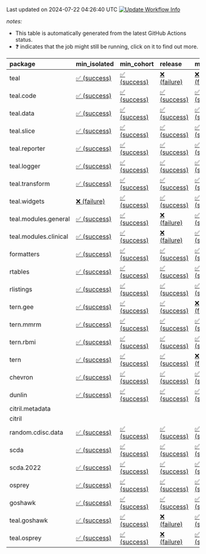 Last updated on 2024-07-22 04:26:40 UTC [![Update Workflow
Info](https://github.com/averissimo/verdepcheck-status/actions/workflows/update.yaml/badge.svg)](https://github.com/averissimo/verdepcheck-status/actions/workflows/update.yaml)

*notes:*

-   This table is automatically generated from the latest GitHub Actions
    status.
-   ❓ indicates that the job might still be running, click on it to
    find out more.

<table>
<colgroup>
<col style="width: 4%" />
<col style="width: 23%" />
<col style="width: 23%" />
<col style="width: 23%" />
<col style="width: 23%" />
</colgroup>
<thead>
<tr class="header">
<th style="text-align: left;">package</th>
<th style="text-align: left;">min_isolated</th>
<th style="text-align: left;">min_cohort</th>
<th style="text-align: left;">release</th>
<th style="text-align: left;">max</th>
</tr>
</thead>
<tbody>
<tr class="odd">
<td style="text-align: left;">teal</td>
<td
style="text-align: left;"><a href="https://github.com/insightsengineering/teal/actions/runs/10025390682/job/27708506477">✅
(success)</a></td>
<td
style="text-align: left;"><a href="https://github.com/insightsengineering/teal/actions/runs/10025390682/job/27708506265">✅
(success)</a></td>
<td
style="text-align: left;"><a href="https://github.com/insightsengineering/teal/actions/runs/10025390682/job/27708506561">❌
(failure)</a></td>
<td
style="text-align: left;"><a href="https://github.com/insightsengineering/teal/actions/runs/10025390682/job/27708506361">❌
(failure)</a></td>
</tr>
<tr class="even">
<td style="text-align: left;">teal.code</td>
<td
style="text-align: left;"><a href="https://github.com/insightsengineering/teal.code/actions/runs/10025391256/job/27708507454">✅
(success)</a></td>
<td
style="text-align: left;"><a href="https://github.com/insightsengineering/teal.code/actions/runs/10025391256/job/27708507541">✅
(success)</a></td>
<td
style="text-align: left;"><a href="https://github.com/insightsengineering/teal.code/actions/runs/10025391256/job/27708507360">✅
(success)</a></td>
<td
style="text-align: left;"><a href="https://github.com/insightsengineering/teal.code/actions/runs/10025391256/job/27708507623">✅
(success)</a></td>
</tr>
<tr class="odd">
<td style="text-align: left;">teal.data</td>
<td
style="text-align: left;"><a href="https://github.com/insightsengineering/teal.data/actions/runs/10025393579/job/27708512287">✅
(success)</a></td>
<td
style="text-align: left;"><a href="https://github.com/insightsengineering/teal.data/actions/runs/10025393579/job/27708512142">✅
(success)</a></td>
<td
style="text-align: left;"><a href="https://github.com/insightsengineering/teal.data/actions/runs/10025393579/job/27708512372">✅
(success)</a></td>
<td
style="text-align: left;"><a href="https://github.com/insightsengineering/teal.data/actions/runs/10025393579/job/27708512212">✅
(success)</a></td>
</tr>
<tr class="even">
<td style="text-align: left;">teal.slice</td>
<td
style="text-align: left;"><a href="https://github.com/insightsengineering/teal.slice/actions/runs/10025399246/job/27708523525">✅
(success)</a></td>
<td
style="text-align: left;"><a href="https://github.com/insightsengineering/teal.slice/actions/runs/10025399246/job/27708523345">✅
(success)</a></td>
<td
style="text-align: left;"><a href="https://github.com/insightsengineering/teal.slice/actions/runs/10025399246/job/27708523629">✅
(success)</a></td>
<td
style="text-align: left;"><a href="https://github.com/insightsengineering/teal.slice/actions/runs/10025399246/job/27708523448">✅
(success)</a></td>
</tr>
<tr class="odd">
<td style="text-align: left;">teal.reporter</td>
<td
style="text-align: left;"><a href="https://github.com/insightsengineering/teal.reporter/actions/runs/10025395317/job/27708516021">✅
(success)</a></td>
<td
style="text-align: left;"><a href="https://github.com/insightsengineering/teal.reporter/actions/runs/10025395317/job/27708515866">✅
(success)</a></td>
<td
style="text-align: left;"><a href="https://github.com/insightsengineering/teal.reporter/actions/runs/10025395317/job/27708516103">✅
(success)</a></td>
<td
style="text-align: left;"><a href="https://github.com/insightsengineering/teal.reporter/actions/runs/10025395317/job/27708515946">✅
(success)</a></td>
</tr>
<tr class="even">
<td style="text-align: left;">teal.logger</td>
<td
style="text-align: left;"><a href="https://github.com/insightsengineering/teal.logger/actions/runs/10025391004/job/27708507047">✅
(success)</a></td>
<td
style="text-align: left;"><a href="https://github.com/insightsengineering/teal.logger/actions/runs/10025391004/job/27708506856">✅
(success)</a></td>
<td
style="text-align: left;"><a href="https://github.com/insightsengineering/teal.logger/actions/runs/10025391004/job/27708507155">✅
(success)</a></td>
<td
style="text-align: left;"><a href="https://github.com/insightsengineering/teal.logger/actions/runs/10025391004/job/27708506957">✅
(success)</a></td>
</tr>
<tr class="odd">
<td style="text-align: left;">teal.transform</td>
<td
style="text-align: left;"><a href="https://github.com/insightsengineering/teal.transform/actions/runs/10025396069/job/27708517148">✅
(success)</a></td>
<td
style="text-align: left;"><a href="https://github.com/insightsengineering/teal.transform/actions/runs/10025396069/job/27708516996">✅
(success)</a></td>
<td
style="text-align: left;"><a href="https://github.com/insightsengineering/teal.transform/actions/runs/10025396069/job/27708517234">✅
(success)</a></td>
<td
style="text-align: left;"><a href="https://github.com/insightsengineering/teal.transform/actions/runs/10025396069/job/27708517086">✅
(success)</a></td>
</tr>
<tr class="even">
<td style="text-align: left;">teal.widgets</td>
<td
style="text-align: left;"><a href="https://github.com/insightsengineering/teal.widgets/actions/runs/10025408511/job/27708542710">❌
(failure)</a></td>
<td
style="text-align: left;"><a href="https://github.com/insightsengineering/teal.widgets/actions/runs/10025408511/job/27708542587">✅
(success)</a></td>
<td
style="text-align: left;"><a href="https://github.com/insightsengineering/teal.widgets/actions/runs/10025408511/job/27708542759">✅
(success)</a></td>
<td
style="text-align: left;"><a href="https://github.com/insightsengineering/teal.widgets/actions/runs/10025408511/job/27708542645">✅
(success)</a></td>
</tr>
<tr class="odd">
<td style="text-align: left;">teal.modules.general</td>
<td
style="text-align: left;"><a href="https://github.com/insightsengineering/teal.modules.general/actions/runs/10025390756/job/27708506522">✅
(success)</a></td>
<td
style="text-align: left;"><a href="https://github.com/insightsengineering/teal.modules.general/actions/runs/10025390756/job/27708506452">✅
(success)</a></td>
<td
style="text-align: left;"><a href="https://github.com/insightsengineering/teal.modules.general/actions/runs/10025390756/job/27708506601">❌
(failure)</a></td>
<td
style="text-align: left;"><a href="https://github.com/insightsengineering/teal.modules.general/actions/runs/10025390756/job/27708506346">✅
(success)</a></td>
</tr>
<tr class="even">
<td style="text-align: left;">teal.modules.clinical</td>
<td
style="text-align: left;"><a href="https://github.com/insightsengineering/teal.modules.clinical/actions/runs/10025403871/job/27708533414">✅
(success)</a></td>
<td
style="text-align: left;"><a href="https://github.com/insightsengineering/teal.modules.clinical/actions/runs/10025403871/job/27708533216">✅
(success)</a></td>
<td
style="text-align: left;"><a href="https://github.com/insightsengineering/teal.modules.clinical/actions/runs/10025403871/job/27708533520">❌
(failure)</a></td>
<td
style="text-align: left;"><a href="https://github.com/insightsengineering/teal.modules.clinical/actions/runs/10025403871/job/27708533302">✅
(success)</a></td>
</tr>
<tr class="odd">
<td style="text-align: left;">formatters</td>
<td
style="text-align: left;"><a href="https://github.com/insightsengineering/formatters/actions/runs/10025400684/job/27708526763">✅
(success)</a></td>
<td
style="text-align: left;"><a href="https://github.com/insightsengineering/formatters/actions/runs/10025400684/job/27708526835">✅
(success)</a></td>
<td
style="text-align: left;"><a href="https://github.com/insightsengineering/formatters/actions/runs/10025400684/job/27708526912">✅
(success)</a></td>
<td
style="text-align: left;"><a href="https://github.com/insightsengineering/formatters/actions/runs/10025400684/job/27708526695">✅
(success)</a></td>
</tr>
<tr class="even">
<td style="text-align: left;">rtables</td>
<td
style="text-align: left;"><a href="https://github.com/insightsengineering/rtables/actions/runs/10025390667/job/27708506392">✅
(success)</a></td>
<td
style="text-align: left;"><a href="https://github.com/insightsengineering/rtables/actions/runs/10025390667/job/27708506312">✅
(success)</a></td>
<td
style="text-align: left;"><a href="https://github.com/insightsengineering/rtables/actions/runs/10025390667/job/27708506468">✅
(success)</a></td>
<td
style="text-align: left;"><a href="https://github.com/insightsengineering/rtables/actions/runs/10025390667/job/27708506251">✅
(success)</a></td>
</tr>
<tr class="odd">
<td style="text-align: left;">rlistings</td>
<td
style="text-align: left;"><a href="https://github.com/insightsengineering/rlistings/actions/runs/10025393953/job/27708512736">✅
(success)</a></td>
<td
style="text-align: left;"><a href="https://github.com/insightsengineering/rlistings/actions/runs/10025393953/job/27708512933">✅
(success)</a></td>
<td
style="text-align: left;"><a href="https://github.com/insightsengineering/rlistings/actions/runs/10025393953/job/27708512862">✅
(success)</a></td>
<td
style="text-align: left;"><a href="https://github.com/insightsengineering/rlistings/actions/runs/10025393953/job/27708512803">✅
(success)</a></td>
</tr>
<tr class="even">
<td style="text-align: left;">tern.gee</td>
<td
style="text-align: left;"><a href="https://github.com/insightsengineering/tern.gee/actions/runs/10025401524/job/27708528296">✅
(success)</a></td>
<td
style="text-align: left;"><a href="https://github.com/insightsengineering/tern.gee/actions/runs/10025401524/job/27708528084">✅
(success)</a></td>
<td
style="text-align: left;"><a href="https://github.com/insightsengineering/tern.gee/actions/runs/10025401524/job/27708528374">✅
(success)</a></td>
<td
style="text-align: left;"><a href="https://github.com/insightsengineering/tern.gee/actions/runs/10025401524/job/27708528172">❌
(failure)</a></td>
</tr>
<tr class="odd">
<td style="text-align: left;">tern.mmrm</td>
<td
style="text-align: left;"><a href="https://github.com/insightsengineering/tern.mmrm/actions/runs/10025407380/job/27708539949">✅
(success)</a></td>
<td
style="text-align: left;"><a href="https://github.com/insightsengineering/tern.mmrm/actions/runs/10025407380/job/27708539835">✅
(success)</a></td>
<td
style="text-align: left;"><a href="https://github.com/insightsengineering/tern.mmrm/actions/runs/10025407380/job/27708539991">✅
(success)</a></td>
<td
style="text-align: left;"><a href="https://github.com/insightsengineering/tern.mmrm/actions/runs/10025407380/job/27708539901">✅
(success)</a></td>
</tr>
<tr class="even">
<td style="text-align: left;">tern.rbmi</td>
<td
style="text-align: left;"><a href="https://github.com/insightsengineering/tern.rbmi/actions/runs/10025400707/job/27708526997">✅
(success)</a></td>
<td
style="text-align: left;"><a href="https://github.com/insightsengineering/tern.rbmi/actions/runs/10025400707/job/27708526903">✅
(success)</a></td>
<td
style="text-align: left;"><a href="https://github.com/insightsengineering/tern.rbmi/actions/runs/10025400707/job/27708527107">✅
(success)</a></td>
<td
style="text-align: left;"><a href="https://github.com/insightsengineering/tern.rbmi/actions/runs/10025400707/job/27708526815">✅
(success)</a></td>
</tr>
<tr class="odd">
<td style="text-align: left;">tern</td>
<td
style="text-align: left;"><a href="https://github.com/insightsengineering/tern/actions/runs/10025395300/job/27708516132">✅
(success)</a></td>
<td
style="text-align: left;"><a href="https://github.com/insightsengineering/tern/actions/runs/10025395300/job/27708515965">✅
(success)</a></td>
<td
style="text-align: left;"><a href="https://github.com/insightsengineering/tern/actions/runs/10025395300/job/27708516245">✅
(success)</a></td>
<td
style="text-align: left;"><a href="https://github.com/insightsengineering/tern/actions/runs/10025395300/job/27708516048">❌
(failure)</a></td>
</tr>
<tr class="even">
<td style="text-align: left;">chevron</td>
<td
style="text-align: left;"><a href="https://github.com/insightsengineering/chevron/actions/runs/10025408683/job/27708542910">✅
(success)</a></td>
<td
style="text-align: left;"><a href="https://github.com/insightsengineering/chevron/actions/runs/10025408683/job/27708542850">✅
(success)</a></td>
<td
style="text-align: left;"><a href="https://github.com/insightsengineering/chevron/actions/runs/10025408683/job/27708542798">✅
(success)</a></td>
<td
style="text-align: left;"><a href="https://github.com/insightsengineering/chevron/actions/runs/10025408683/job/27708542754">✅
(success)</a></td>
</tr>
<tr class="odd">
<td style="text-align: left;">dunlin</td>
<td
style="text-align: left;"><a href="https://github.com/insightsengineering/dunlin/actions/runs/10025393769/job/27708512516">✅
(success)</a></td>
<td
style="text-align: left;"><a href="https://github.com/insightsengineering/dunlin/actions/runs/10025393769/job/27708512695">✅
(success)</a></td>
<td
style="text-align: left;"><a href="https://github.com/insightsengineering/dunlin/actions/runs/10025393769/job/27708512425">✅
(success)</a></td>
<td
style="text-align: left;"><a href="https://github.com/insightsengineering/dunlin/actions/runs/10025393769/job/27708512597">✅
(success)</a></td>
</tr>
<tr class="even">
<td style="text-align: left;">citril.metadata</td>
<td style="text-align: left;"></td>
<td style="text-align: left;"></td>
<td style="text-align: left;"></td>
<td style="text-align: left;"></td>
</tr>
<tr class="odd">
<td style="text-align: left;">citril</td>
<td style="text-align: left;"></td>
<td style="text-align: left;"></td>
<td style="text-align: left;"></td>
<td style="text-align: left;"></td>
</tr>
<tr class="even">
<td style="text-align: left;">random.cdisc.data</td>
<td
style="text-align: left;"><a href="https://github.com/insightsengineering/random.cdisc.data/actions/runs/10025399521/job/27708524104">✅
(success)</a></td>
<td
style="text-align: left;"><a href="https://github.com/insightsengineering/random.cdisc.data/actions/runs/10025399521/job/27708523888">✅
(success)</a></td>
<td
style="text-align: left;"><a href="https://github.com/insightsengineering/random.cdisc.data/actions/runs/10025399521/job/27708524215">✅
(success)</a></td>
<td
style="text-align: left;"><a href="https://github.com/insightsengineering/random.cdisc.data/actions/runs/10025399521/job/27708523995">✅
(success)</a></td>
</tr>
<tr class="odd">
<td style="text-align: left;">scda</td>
<td
style="text-align: left;"><a href="https://github.com/insightsengineering/scda/actions/runs/9729144400/job/26850665206">✅
(success)</a></td>
<td
style="text-align: left;"><a href="https://github.com/insightsengineering/scda/actions/runs/9729144400/job/26850665433">✅
(success)</a></td>
<td
style="text-align: left;"><a href="https://github.com/insightsengineering/scda/actions/runs/9729144400/job/26850665352">✅
(success)</a></td>
<td
style="text-align: left;"><a href="https://github.com/insightsengineering/scda/actions/runs/9729144400/job/26850665278">✅
(success)</a></td>
</tr>
<tr class="even">
<td style="text-align: left;">scda.2022</td>
<td
style="text-align: left;"><a href="https://github.com/insightsengineering/scda.2022/actions/runs/10025398949/job/27708523034">✅
(success)</a></td>
<td
style="text-align: left;"><a href="https://github.com/insightsengineering/scda.2022/actions/runs/10025398949/job/27708522831">✅
(success)</a></td>
<td
style="text-align: left;"><a href="https://github.com/insightsengineering/scda.2022/actions/runs/10025398949/job/27708523159">✅
(success)</a></td>
<td
style="text-align: left;"><a href="https://github.com/insightsengineering/scda.2022/actions/runs/10025398949/job/27708522917">✅
(success)</a></td>
</tr>
<tr class="odd">
<td style="text-align: left;">osprey</td>
<td
style="text-align: left;"><a href="https://github.com/insightsengineering/osprey/actions/runs/10025406040/job/27708537503">✅
(success)</a></td>
<td
style="text-align: left;"><a href="https://github.com/insightsengineering/osprey/actions/runs/10025406040/job/27708537615">✅
(success)</a></td>
<td
style="text-align: left;"><a href="https://github.com/insightsengineering/osprey/actions/runs/10025406040/job/27708537665">✅
(success)</a></td>
<td
style="text-align: left;"><a href="https://github.com/insightsengineering/osprey/actions/runs/10025406040/job/27708537562">✅
(success)</a></td>
</tr>
<tr class="even">
<td style="text-align: left;">goshawk</td>
<td
style="text-align: left;"><a href="https://github.com/insightsengineering/goshawk/actions/runs/10025400698/job/27708526914">✅
(success)</a></td>
<td
style="text-align: left;"><a href="https://github.com/insightsengineering/goshawk/actions/runs/10025400698/job/27708526821">✅
(success)</a></td>
<td
style="text-align: left;"><a href="https://github.com/insightsengineering/goshawk/actions/runs/10025400698/job/27708526985">✅
(success)</a></td>
<td
style="text-align: left;"><a href="https://github.com/insightsengineering/goshawk/actions/runs/10025400698/job/27708526736">✅
(success)</a></td>
</tr>
<tr class="odd">
<td style="text-align: left;">teal.goshawk</td>
<td
style="text-align: left;"><a href="https://github.com/insightsengineering/teal.goshawk/actions/runs/10025399155/job/27708523165">✅
(success)</a></td>
<td
style="text-align: left;"><a href="https://github.com/insightsengineering/teal.goshawk/actions/runs/10025399155/job/27708523245">✅
(success)</a></td>
<td
style="text-align: left;"><a href="https://github.com/insightsengineering/teal.goshawk/actions/runs/10025399155/job/27708523447">❌
(failure)</a></td>
<td
style="text-align: left;"><a href="https://github.com/insightsengineering/teal.goshawk/actions/runs/10025399155/job/27708523336">✅
(success)</a></td>
</tr>
<tr class="even">
<td style="text-align: left;">teal.osprey</td>
<td
style="text-align: left;"><a href="https://github.com/insightsengineering/teal.osprey/actions/runs/10025404366/job/27708534028">✅
(success)</a></td>
<td
style="text-align: left;"><a href="https://github.com/insightsengineering/teal.osprey/actions/runs/10025404366/job/27708533835">✅
(success)</a></td>
<td
style="text-align: left;"><a href="https://github.com/insightsengineering/teal.osprey/actions/runs/10025404366/job/27708533955">❌
(failure)</a></td>
<td
style="text-align: left;"><a href="https://github.com/insightsengineering/teal.osprey/actions/runs/10025404366/job/27708533895">✅
(success)</a></td>
</tr>
</tbody>
</table>
